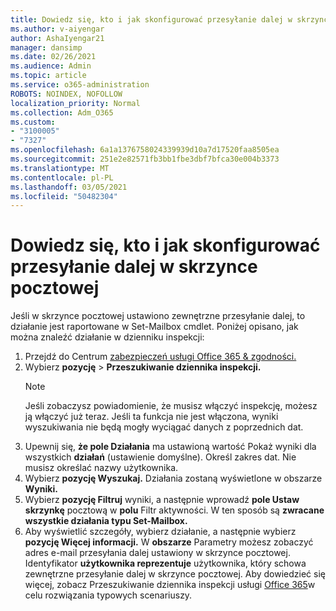 ```yaml
---
title: Dowiedz się, kto i jak skonfigurować przesyłanie dalej w skrzynce pocztowej
ms.author: v-aiyengar
author: AshaIyengar21
manager: dansimp
ms.date: 02/26/2021
ms.audience: Admin
ms.topic: article
ms.service: o365-administration
ROBOTS: NOINDEX, NOFOLLOW
localization_priority: Normal
ms.collection: Adm_O365
ms.custom:
- "3100005"
- "7327"
ms.openlocfilehash: 6a1a1376758024339939d10a7d17520faa8505ea
ms.sourcegitcommit: 251e2e82571fb3bb1fbe3dbf7bfca30e004b3373
ms.translationtype: MT
ms.contentlocale: pl-PL
ms.lasthandoff: 03/05/2021
ms.locfileid: "50482304"
---
```

# <a name="find-out-who-set-up-forwarding-on-a-mailbox-and-how"></a>Dowiedz się, kto i jak skonfigurować przesyłanie dalej w skrzynce pocztowej

Jeśli w skrzynce pocztowej ustawiono zewnętrzne przesyłanie dalej, to działanie jest raportowane w Set-Mailbox cmdlet. Poniżej opisano, jak można znaleźć działanie w dzienniku inspekcji:

1. Przejdź do Centrum [zabezpieczeń usługi Office 365 & zgodności.](https://go.microsoft.com/fwlink/p/?linkid=2077143)
1. Wybierz **pozycję** >  **Przeszukiwanie dziennika inspekcji.**
    > [!NOTE]
    > Jeśli zobaczysz powiadomienie, że musisz włączyć inspekcję, możesz ją włączyć już teraz. Jeśli ta funkcja nie jest włączona, wyniki wyszukiwania nie będą mogły wyciągać danych z poprzednich dat.
1. Upewnij się, **że pole Działania** ma ustawioną wartość Pokaż wyniki dla wszystkich **działań** (ustawienie domyślne). Określ zakres dat. Nie musisz określać nazwy użytkownika.
1. Wybierz **pozycję Wyszukaj.** Działania zostaną wyświetlone w obszarze **Wyniki.**
1. Wybierz **pozycję Filtruj** wyniki, a następnie wprowadź **pole Ustaw skrzynkę** pocztową w **polu** Filtr aktywności. W ten sposób są **zwracane wszystkie działania typu Set-Mailbox.**
1. Aby wyświetlić szczegóły, wybierz działanie, a następnie wybierz **pozycję Więcej informacji.** W **obszarze** Parametry możesz zobaczyć adres e-mail przesyłania dalej ustawiony w skrzynce pocztowej. Identyfikator **użytkownika reprezentuje** użytkownika, który schowa zewnętrzne przesyłanie dalej w skrzynce pocztowej.
Aby dowiedzieć się więcej, zobacz Przeszukiwanie dziennika inspekcji usługi [Office 365](https://go.microsoft.com/fwlink/?linkid=2103944)w celu rozwiązania typowych scenariuszy.